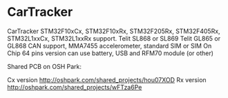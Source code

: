 CarTracker
==========

CarTracker
STM32F10xCx, STM32F10xRx, STM32F205Rx, STM32F405Rx, STM32L1xxCx, STM32L1xxRx support.
Telit SL868 or SL869
Telit GL865 or GL868
CAN support,
MMA7455 accelerometer,
standard SIM or SIM On Chip
64 pins version can use battery, USB and RFM70 module (or other)


Shared PCB on OSH Park:

Cx version http://oshpark.com/shared_projects/hou07XOD
Rx version http://oshpark.com/shared_projects/wFTza6Pe

